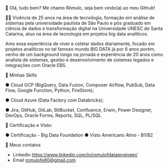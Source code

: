 
 👋 Olá, tudo bem? Me chamo Rômulo, seja bem vindo(a) ao meu Github!
 
🧑‍💻 Vivência de 25 anos na área de tecnologia, formação em análise de sistemas pela universidade paulista de São Paulo e pós graduado em ciência de dados e transformação digital na Universidade UNESC de Santa Catarina, atuo na área de tecnologia em projetos big data analíticos.

Amo essa experiência de viver e coletar dados diariamente, focado em projetos analíticos no tal famoso mundo BIG DATA já por 6 anos porém, venho de um background longo na jornada e experiência de 20 anos como analista de sistemas, gestão e desenvolvimento de sistemas legados e integrações com Oracle EBS.

🎯 Minhas Skills

● Cloud GCP   (BigQuery, Data Fusion, Composer Airflow, PubSub, Data Flow, Google Function, Python, FireStore);

● Cloud Azure (Data Factory com Databricks);

● Jira, GitHub, GitLab, BitBucket, Confluence, Erwin, Power Designer, DevOps, Oracle Forms, Reports, SQL, PL/SQL

📖 Certificação e Visto:

● Certificação - Big Data Foundation
● Visto Americano Ativo - B1/B2

📧 Meus contatos

* Linkedin
https://www.linkedin.com/in/romulofdataengineer/
* Email
romulofe80@gmail.com



  
